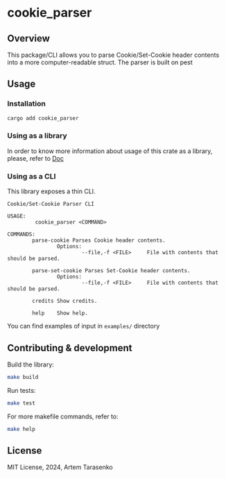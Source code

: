 # cookie_parser

## Overview

This package/CLI allows you to parse Cookie/Set-Cookie header contents into a more computer-readable struct. The parser is built on pest

## Usage

### Installation

```sh
cargo add cookie_parser
```

### Using as a library

In order to know more information about usage of this crate as a library, please, refer to [Doc](/doc.md)

### Using as a CLI

This library exposes a thin CLI.

```
Cookie/Set-Cookie Parser CLI

USAGE:
         cookie_parser <COMMAND>

COMMANDS:
        parse-cookie Parses Cookie header contents.
                Options:
                        --file,-f <FILE>     File with contents that should be parsed.

        parse-set-cookie Parses Set-Cookie header contents.
                Options:
                        --file,-f <FILE>     File with contents that should be parsed.

        credits Show credits.

        help    Show help.
```

You can find examples of input in `examples/` directory

## Contributing & development

Build the library:

```sh
make build
```

Run tests:

```sh
make test
```

For more makefile commands, refer to:

```sh
make help
```

## License

MIT License, 2024, Artem Tarasenko